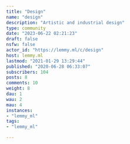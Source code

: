 ```yaml
---
title: "Design" 
name: "design"
description: "Artistic and industrial design"
type: community
date: "2023-06-22 02:21:23"
draft: false
nsfw: false
actor_id: "https://lemmy.ml/c/design"
host: lemmy.ml
lastmod: "2021-01-29 13:29:44"
published: "2020-06-28 06:33:07"
subscribers: 104
posts: 8
comments: 10
weight: 8
dau: 1
wau: 2
mau: 4
instances:
- "lemmy_ml"
tags: 
- "lemmy_ml"

---
```

